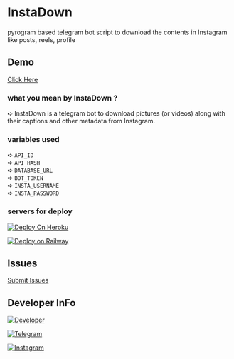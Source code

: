 # InstaDown
pyrogram based telegram bot script to download the contents in Instagram like posts, reels, profile

## Demo
[Click Here](https://telegram.me/instad0wn_bot)

### what you mean by InstaDown ?
 ➪ InstaDown is a telegram bot to download pictures (or videos) along with their captions and other metadata from Instagram.

### variables used
➪ `API_ID`<br>
➪ `API_HASH`<br>
➪ `DATABASE_URL`<br>
➪ `BOT_TOKEN`<br>
➪ `INSTA_USERNAME`<br>
➪ `INSTA_PASSWORD`<br>

### servers for deploy

[![Deploy On Heroku](https://img.shields.io/badge/heroku-%23430098.svg?style=for-the-badge&logo=heroku&logoColor=white)](https://heroku.com/deploy?template=https://github.com/riz4d/InstaDown)

[![Deploy on Railway](https://img.shields.io/badge/railway-%23430098.svg?style=for-the-badge&logo=railway&logoColor=white)](https://railway.app/new/template?template=https://github.com/riz4d/InstaDown)

## Issues 

[Submit Issues](https://github.com/riz4d/InstaDown/issues)

## Developer InFo

[![Developer](https://contributors-img.web.app/image?repo=riz4d/TempMail-Bot)](https://github.com/riz4d)

[![Telegram](https://img.shields.io/badge/Telegram-grey?style=for-the-badge&logo=telegram)](https://telegram.me/riz4d)

[![Instagram](https://img.shields.io/badge/InstaGram-grey?style=for-the-badge&logo=Instagram&logoColor=white)](https://instagram.com/riz.4d)

